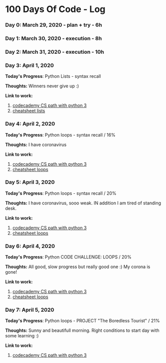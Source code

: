 # 100 Days Of Code - Log

### Day 0: March 29, 2020 - plan + try - 6h
### Day 1: March 30, 2020 - execution - 8h
### Day 2: March 31, 2020 - execution  - 10h

### Day 3: April 1, 2020 

**Today's Progress**: Python Lists - syntax recall

**Thoughts:** Winners never give up :)

**Link to work:**
1. [codecademy CS path with python 3](https://www.codecademy.com/paths/computer-science/tracks/cspath-flow-data-iteration/modules/dspath-lists/lessons/use-python-list/exercises/list-len)
2. [cheatsheet lists](https://www.codecademy.com/learn/paths/computer-science/tracks/cspath-flow-data-iteration/modules/dspath-lists/cheatsheet)


### Day 4: April 2, 2020 

**Today's Progress**: Python loops - syntax recall / 16%

**Thoughts:** I have coronavirus 

**Link to work:**
1. [codecademy CS path with python 3](https://www.codecademy.com/paths/computer-science/tracks/cspath-flow-data-iteration/modules/dspath-python-loops/lessons/learn-python-loops/exercises/review)
2. [cheatsheet loops](https://www.codecademy.com/learn/paths/computer-science/tracks/cspath-flow-data-iteration/modules/dspath-python-loops/cheatsheet)


### Day 5: April 3, 2020 

**Today's Progress**: Python loops - syntax recall / 20%

**Thoughts:** I have coronavirus, sooo weak. IN addition I am tired of standing desk.

**Link to work:**
1. [codecademy CS path with python 3](https://www.codecademy.com/paths/computer-science/tracks/cspath-flow-data-iteration/modules/dspath-python-loops/lessons/python-functions-loops-cc/exercises/introduction)
2. [cheatsheet loops](https://www.codecademy.com/learn/paths/computer-science/tracks/cspath-flow-data-iteration/modules/dspath-python-loops/cheatsheet)


### Day 6: April 4, 2020 

**Today's Progress**: Python CODE CHALLENGE: LOOPS / 20%

**Thoughts:** All good, slow progress but really good one :) My corona is gone!

**Link to work:**
1. [codecademy CS path with python 3](https://www.codecademy.com/paths/computer-science/tracks/cspath-flow-data-iteration/modules/dspath-python-loops/lessons/python-functions-loops-cc/exercises/reversed)
2. [cheatsheet loops](https://www.codecademy.com/learn/paths/computer-science/tracks/cspath-flow-data-iteration/modules/dspath-python-loops/cheatsheet)


### Day 7: April 5, 2020 

**Today's Progress**: Python loops - PROJECT "The Boredless Tourist" / 21%

**Thoughts:** Sunny and beautifull morning. Right conditions to start day with some learning :)

**Link to work:**
1. [codecademy CS path with python 3](https://www.codecademy.com/paths/computer-science/tracks/cspath-cumulative-tourism/modules/cspath-boredless-tourist/projects/the-boredless-tourist)


###
###
